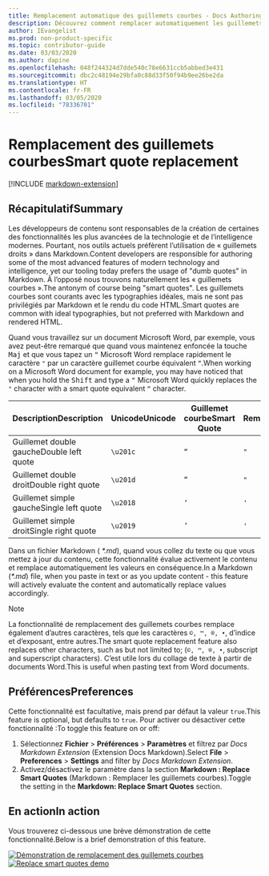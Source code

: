 ```yaml
---
title: Remplacement automatique des guillemets courbes - Docs Authoring Pack
description: Découvrez comment remplacer automatiquement les guillemets courbes avec l’extension Visual Studio Code Docs Authoring Pack.
author: IEvangelist
ms.prod: non-product-specific
ms.topic: contributor-guide
ms.date: 03/03/2020
ms.author: dapine
ms.openlocfilehash: 048f244324d7dde540c78e6631ccb5abbed3e431
ms.sourcegitcommit: dbc2c48194e29bfa0c88d33f50f94b9ee26be2da
ms.translationtype: HT
ms.contentlocale: fr-FR
ms.lasthandoff: 03/05/2020
ms.locfileid: "78336701"
---
```

# <a name="smart-quote-replacement"></a><span data-ttu-id="7c5f0-103">Remplacement des guillemets courbes</span><span class="sxs-lookup"><span data-stu-id="7c5f0-103">Smart quote replacement</span></span>

[!INCLUDE [markdown-extension](includes/markdown-extension.md)]

## <a name="summary"></a><span data-ttu-id="7c5f0-104">Récapitulatif</span><span class="sxs-lookup"><span data-stu-id="7c5f0-104">Summary</span></span>

<span data-ttu-id="7c5f0-105">Les développeurs de contenu sont responsables de la création de certaines des fonctionnalités les plus avancées de la technologie et de l’intelligence modernes. Pourtant, nos outils actuels préfèrent l’utilisation de « guillemets droits » dans Markdown.</span><span class="sxs-lookup"><span data-stu-id="7c5f0-105">Content developers are responsible for authoring some of the most advanced features of modern technology and intelligence, yet our tooling today prefers the usage of "dumb quotes" in Markdown.</span></span> <span data-ttu-id="7c5f0-106">À l’opposé nous trouvons naturellement les « guillemets courbes ».</span><span class="sxs-lookup"><span data-stu-id="7c5f0-106">The antonym of course being "smart quotes".</span></span> <span data-ttu-id="7c5f0-107">Les guillemets courbes sont courants avec les typographies idéales, mais ne sont pas privilégiés par Markdown et le rendu du code HTML.</span><span class="sxs-lookup"><span data-stu-id="7c5f0-107">Smart quotes are common with ideal typographies, but not preferred with Markdown and rendered HTML.</span></span>

<span data-ttu-id="7c5f0-108">Quand vous travaillez sur un document Microsoft Word, par exemple, vous avez peut-être remarqué que quand vous maintenez enfoncée la touche <kbd>Maj</kbd> et que vous tapez un <kbd>"</kbd> Microsoft Word remplace rapidement le caractère `"` par un caractère guillemet courbe équivalent `“`.</span><span class="sxs-lookup"><span data-stu-id="7c5f0-108">When working on a Microsoft Word document for example, you may have noticed that when you hold the <kbd>Shift</kbd> and type a <kbd>"</kbd> Microsoft Word quickly replaces the `"` character with a smart quote equivalent `“` character.</span></span>

| <span data-ttu-id="7c5f0-109">Description</span><span class="sxs-lookup"><span data-stu-id="7c5f0-109">Description</span></span>        | <span data-ttu-id="7c5f0-110">Unicode</span><span class="sxs-lookup"><span data-stu-id="7c5f0-110">Unicode</span></span>  | <span data-ttu-id="7c5f0-111">Guillemet courbe</span><span class="sxs-lookup"><span data-stu-id="7c5f0-111">Smart Quote</span></span> | <span data-ttu-id="7c5f0-112">Remplacement</span><span class="sxs-lookup"><span data-stu-id="7c5f0-112">Replacement</span></span> |
|--------------------|----------|-------------|-------------|
| <span data-ttu-id="7c5f0-113">Guillemet double gauche</span><span class="sxs-lookup"><span data-stu-id="7c5f0-113">Double left quote</span></span>  | `\u201c` | `“`         | `"`         |
| <span data-ttu-id="7c5f0-114">Guillemet double droit</span><span class="sxs-lookup"><span data-stu-id="7c5f0-114">Double right quote</span></span> | `\u201d` | `”`         | `"`         |
| <span data-ttu-id="7c5f0-115">Guillemet simple gauche</span><span class="sxs-lookup"><span data-stu-id="7c5f0-115">Single left quote</span></span>  | `\u2018` | `‘`         | `'`         |
| <span data-ttu-id="7c5f0-116">Guillemet simple droit</span><span class="sxs-lookup"><span data-stu-id="7c5f0-116">Single right quote</span></span> | `\u2019` | `’`         | `'`         |

<span data-ttu-id="7c5f0-117">Dans un fichier Markdown ( *\*.md*), quand vous collez du texte ou que vous mettez à jour du contenu, cette fonctionnalité évalue activement le contenu et remplace automatiquement les valeurs en conséquence.</span><span class="sxs-lookup"><span data-stu-id="7c5f0-117">In a Markdown (*\*.md*) file, when you paste in text or as you update content - this feature will actively evaluate the content and automatically replace values accordingly.</span></span>

> [!NOTE]
> <span data-ttu-id="7c5f0-118">La fonctionnalité de remplacement des guillemets courbes remplace également d’autres caractères, tels que les caractères `©, ™, ®, •`, d’indice et d’exposant, entre autres.</span><span class="sxs-lookup"><span data-stu-id="7c5f0-118">The smart quote replacement feature also replaces other characters, such as but not limited to; (`©, ™, ®, •`, subscript and superscript characters).</span></span> <span data-ttu-id="7c5f0-119">C’est utile lors du collage de texte à partir de documents Word.</span><span class="sxs-lookup"><span data-stu-id="7c5f0-119">This is useful when pasting text from Word documents.</span></span>

## <a name="preferences"></a><span data-ttu-id="7c5f0-120">Préférences</span><span class="sxs-lookup"><span data-stu-id="7c5f0-120">Preferences</span></span>

<span data-ttu-id="7c5f0-121">Cette fonctionnalité est facultative, mais prend par défaut la valeur `true`.</span><span class="sxs-lookup"><span data-stu-id="7c5f0-121">This feature is optional, but defaults to `true`.</span></span> <span data-ttu-id="7c5f0-122">Pour activer ou désactiver cette fonctionnalité :</span><span class="sxs-lookup"><span data-stu-id="7c5f0-122">To toggle this feature on or off:</span></span>

1. <span data-ttu-id="7c5f0-123">Sélectionnez **Fichier** > **Préférences** > **Paramètres** et filtrez par *Docs Markdown Extension* (Extension Docs Markdown).</span><span class="sxs-lookup"><span data-stu-id="7c5f0-123">Select **File** > **Preferences** > **Settings** and filter by *Docs Markdown Extension*.</span></span>
1. <span data-ttu-id="7c5f0-124">Activez/désactivez le paramètre dans la section **Markdown : Replace Smart Quotes** (Markdown : Remplacer les guillemets courbes).</span><span class="sxs-lookup"><span data-stu-id="7c5f0-124">Toggle the setting in the **Markdown: Replace Smart Quotes** section.</span></span>

## <a name="in-action"></a><span data-ttu-id="7c5f0-125">En action</span><span class="sxs-lookup"><span data-stu-id="7c5f0-125">In action</span></span>

<span data-ttu-id="7c5f0-126">Vous trouverez ci-dessous une brève démonstration de cette fonctionnalité.</span><span class="sxs-lookup"><span data-stu-id="7c5f0-126">Below is a brief demonstration of this feature.</span></span>

<span data-ttu-id="7c5f0-127">[![Démonstration de remplacement des guillemets courbes](media/replace-smart-quotes.gif)](media/replace-smart-quotes.gif#lightbox)</span><span class="sxs-lookup"><span data-stu-id="7c5f0-127">[![Replace smart quotes demo](media/replace-smart-quotes.gif)](media/replace-smart-quotes.gif#lightbox)</span></span>
